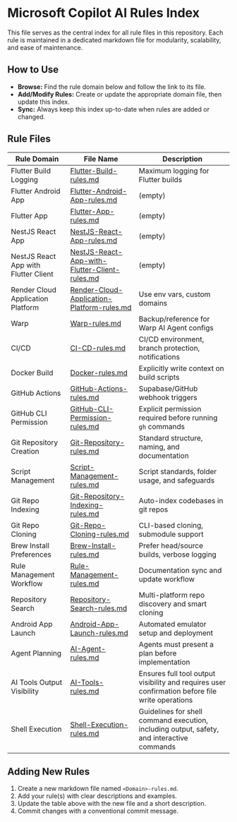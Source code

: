 # Microsoft Copilot AI Rules Index

This file serves as the central index for all rule files in this repository. Each rule is maintained in a dedicated markdown file for modularity, scalability, and ease of maintenance.

## How to Use
- **Browse:** Find the rule domain below and follow the link to its file.
- **Add/Modify Rules:** Create or update the appropriate domain file, then update this index.
- **Sync:** Always keep this index up-to-date when rules are added or changed.

## Rule Files

| Rule Domain                | File Name                                   | Description |
|----------------------------|---------------------------------------------|-------------|
| Flutter Build Logging      | [Flutter-Build-rules.md](./Flutter-Build-rules.md) | Maximum logging for Flutter builds |
| Flutter Android App        | [Flutter-Android-App-rules.md](./Flutter-Android-App-rules.md) | (empty) |
| Flutter App                | [Flutter-App-rules.md](./Flutter-App-rules.md) | (empty) |
| NestJS React App           | [NestJS-React-App-rules.md](./NestJS-React-App-rules.md) | (empty) |
| NestJS React App with Flutter Client | [NestJS-React-App-with-Flutter-Client-rules.md](./NestJS-React-App-with-Flutter-Client-rules.md) | (empty) |
| Render Cloud Application Platform | [Render-Cloud-Application-Platform-rules.md](./Render-Cloud-Application-Platform-rules.md) | Use env vars, custom domains |
| Warp                      | [Warp-rules.md](./Warp-rules.md) | Backup/reference for Warp AI Agent configs |
| CI/CD                     | [CI-CD-rules.md](./CI-CD-rules.md) | CI/CD environment, branch protection, notifications |
| Docker Build              | [Docker-rules.md](./Docker-rules.md) | Explicitly write context on build scripts |
| GitHub Actions            | [GitHub-Actions-rules.md](./GitHub-Actions-rules.md) | Supabase/GitHub webhook triggers |
| GitHub CLI Permission      | [GitHub-CLI-Permission-rules.md](./GitHub-CLI-Permission-rules.md) | Explicit permission required before running `gh` commands |
| Git Repository Creation    | [Git-Repository-rules.md](./Git-Repository-rules.md) | Standard structure, naming, and documentation |
| Script Management          | [Script-Management-rules.md](./Script-Management-rules.md) | Script standards, folder usage, and safeguards |
| Git Repo Indexing          | [Git-Repository-Indexing-rules.md](./Git-Repository-Indexing-rules.md) | Auto-index codebases in git repos |
| Git Repo Cloning           | [Git-Repo-Cloning-rules.md](./Git-Repo-Cloning-rules.md) | CLI-based cloning, submodule support |
| Brew Install Preferences   | [Brew-Install-rules.md](./Brew-Install-rules.md) | Prefer head/source builds, verbose logging |
| Rule Management Workflow   | [Rule-Management-rules.md](./Rule-Management-rules.md) | Documentation sync and update workflow |
| Repository Search          | [Repository-Search-rules.md](./Repository-Search-rules.md) | Multi-platform repo discovery and smart cloning |
| Android App Launch         | [Android-App-Launch-rules.md](./Android-App-Launch-rules.md) | Automated emulator setup and deployment |
| Agent Planning             | [AI-Agent-rules.md](./AI-Agent-rules.md) | Agents must present a plan before implementation |
| AI Tools Output Visibility | [AI-Tools-rules.md](./AI-Tools-rules.md) | Ensures full tool output visibility and requires user confirmation before file write operations |
| Shell Execution            | [Shell-Execution-rules.md](./Shell-Execution-rules.md) | Guidelines for shell command execution, including output, safety, and interactive commands |

## Adding New Rules
1. Create a new markdown file named `<Domain>-rules.md`.
2. Add your rule(s) with clear descriptions and examples.
3. Update the table above with the new file and a short description.
4. Commit changes with a conventional commit message.
